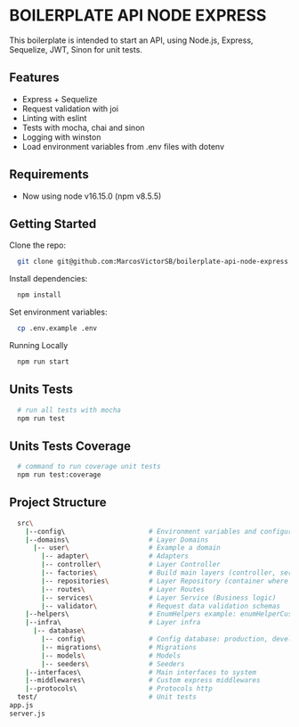 
# BOILERPLATE API NODE EXPRESS
This boilerplate is intended to start an API, using Node.js, Express, Sequelize, JWT, Sinon for unit tests.

## Features

- Express + Sequelize
- Request validation with joi
- Linting with eslint
- Tests with mocha, chai and sinon
- Logging with winston
- Load environment variables from .env files with dotenv

## Requirements
- Now using node v16.15.0 (npm v8.5.5)
## Getting Started

Clone the repo:

```bash
  git clone git@github.com:MarcosVictorSB/boilerplate-api-node-express.git
```
Install dependencies:

```bash
  npm install
```

Set environment variables:

```bash
  cp .env.example .env
```

Running Locally
```bash
  npm run start
```


## Units Tests
```bash
  # run all tests with mocha
  npm run test
```

## Units Tests Coverage
```bash
  # command to run coverage unit tests
  npm run test:coverage
```




## Project Structure
```bash
  src\
    |--config\                     # Environment variables and configuration related things
    |--domains\                    # Layer Domains
      |-- user\                    # Example a domain
        |-- adapter\               # Adapters
        |-- controller\            # Layer Controller
        |-- factories\             # Build main layers (controller, service and repository)
        |-- repositories\          # Layer Repository (container where something is deposited or stored)
        |-- routes\                # Layer Routes
        |-- services\              # Layer Service (Business logic)
        |-- validator\             # Request data validation schemas
    |--helpers\                    # EnumHelpers example: enumHelperCustomer, enumHelperAuthentication 
    |--infra\                      # Layer infra
      |-- database\                   
        |-- config\                # Config database: production, development
        |-- migrations\            # Migrations
        |-- models\                # Models
        |-- seeders\               # Seeders
    |--interfaces\                 # Main interfaces to system
    |--middlewares\                # Custom express middlewares    
    |--protocols\                  # Protocols http
  test/                            # Unit tests
app.js          
server.js        

```